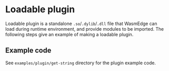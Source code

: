 # Loadable plugin

Loadable plugin is a standalone `.so`/`.dylib`/`.dll` file that WasmEdge can load during runtime environment, and provide modules to be imported. The following steps give an example of making a loadable plugin.

## Example code

See `examples/plugin/get-string` directory for the plugin example code.
